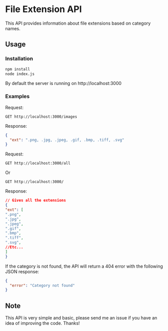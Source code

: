 # File Extension API

This API provides information about file extensions based on category names.

## Usage

### Installation

```bash
npm install
node index.js
```

By default the server is running on http://localhost:3000


### Examples

Request:
```http
GET http://localhost:3000/images
```
Response:
```json
{
  "ext": ".png, .jpg, .jpeg, .gif, .bmp, .tiff, .svg"
}
```


Request:
```http
GET http://localhost:3000/all 
```
Or
```http
GET http://localhost:3000/ 
```

Response:
```json
// Gives all the extensions
{
"ext": [
".png",
".jpg",
".jpeg",
".gif",
".bmp",
".tiff",
".svg",
//Etc...
]
}
```


If the category is not found, the API will return a 404 error with the following JSON response:
```json
{
  "error": "Category not found"
}
```

## Note
This API is very simple and basic, please send me an issue if you have an idea of improving the code. Thanks!